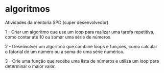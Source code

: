 # algoritmos
Atividades da mentoria SPD (super desenvolvedor)

1 - Criar um algoritmo que use um loop para realizar uma tarefa repetitiva, como contar até 10 ou somar uma série de números.

2 - Desenvolver um algoritmo que combine loops e funções, como calcular o fatorial de um número ou a soma de uma série numérica.

3 - Crie uma função que recebe uma lista de números e utiliza um loop para determinar o maior valor.